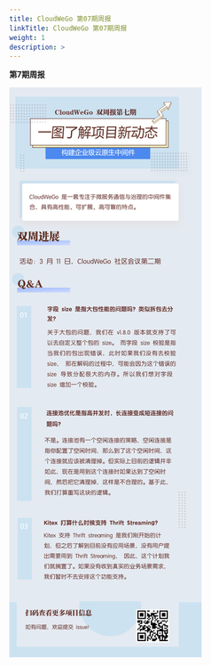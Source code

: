 ```yaml
---
title: CloudWeGo 第07期周报
linkTitle: CloudWeGo 第07期周报
weight: 1
description: >
---
```

**第7期周报**

![image](https://raw.githubusercontent.com/cloudwego/community/main/weekly_report/CloudWeGo_7th_weekly_report.png)
